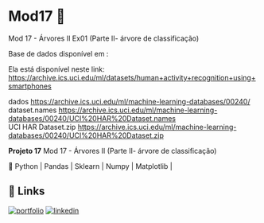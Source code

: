  

# Mod17 🎈
Mod 17 - Árvores II Ex01 (Parte II- árvore de classificação)



Base de dados disponível em :

Ela está disponível neste link:
https://archive.ics.uci.edu/ml/datasets/human+activity+recognition+using+smartphones

dados https://archive.ics.uci.edu/ml/machine-learning-databases/00240/  
dataset.names https://archive.ics.uci.edu/ml/machine-learning-databases/00240/UCI%20HAR%20Dataset.names  
UCI HAR Dataset.zip https://archive.ics.uci.edu/ml/machine-learning-databases/00240/UCI%20HAR%20Dataset.zip



**Projeto 17**
   Mod 17 - Árvores II (Parte II- árvore de classificação)

   🐍 Python | Pandas | Sklearn | Numpy | Matplotlib | 


   ## 🔗 Links
[![portfolio](https://img.shields.io/badge/my_portfolio-000?style=for-the-badge&logo=ko-fi&logoColor=white)](https://github.com/sanregi/Portfolio)
[![linkedin](https://img.shields.io/badge/linkedin-0A66C2?style=for-the-badge&logo=linkedin&logoColor=white)](https://www.linkedin.com/in/regis-sandes/)
